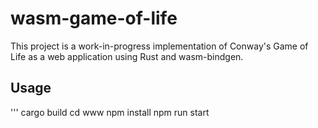# wasm-game-of-life

This project is a work-in-progress implementation of Conway's Game of Life as a web application using Rust and wasm-bindgen. 

## Usage
'''
cargo build
cd www
npm install
npm run start






